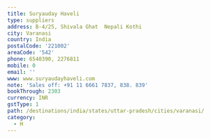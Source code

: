 ```yaml
---
title: Suryauday Haveli
type: suppliers
address: B-4/25, Shivala Ghat  Nepali Kothi
city: Varanasi
country: India
postalCode: '221002'
areaCode: '542'
phone: 6540390, 2276811
mobile: 0
email: ''
www: www.suryaudayhaveli.com
note: 'Sales off: +91 11 6661 7837, 838. 839'
bookThrough: 2303
currency: INR
gstType: 1
path: /destinations/india/states/uttar-pradesh/cities/varanasi/
category:
  - H
---
```


